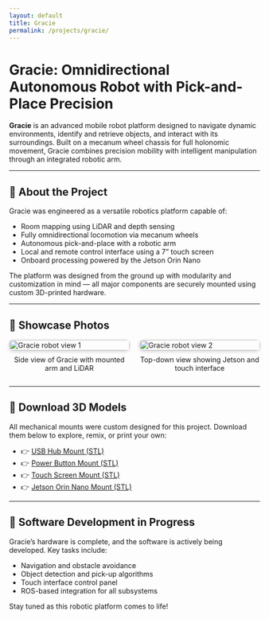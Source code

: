 ```yaml
---
layout: default
title: Gracie
permalink: /projects/gracie/
---
```


# Gracie: Omnidirectional Autonomous Robot with Pick-and-Place Precision

**Gracie** is an advanced mobile robot platform designed to navigate dynamic environments, identify and retrieve objects, and interact with its surroundings. Built on a mecanum wheel chassis for full holonomic movement, Gracie combines precision mobility with intelligent manipulation through an integrated robotic arm.

---

## 🔧 About the Project

Gracie was engineered as a versatile robotics platform capable of:

- Room mapping using LiDAR and depth sensing
- Fully omnidirectional locomotion via mecanum wheels
- Autonomous pick-and-place with a robotic arm
- Local and remote control interface using a 7” touch screen
- Onboard processing powered by the Jetson Orin Nano

The platform was designed from the ground up with modularity and customization in mind — all major components are securely mounted using custom 3D-printed hardware.

---

## 🌟 Showcase Photos

<div style="display: flex; flex-wrap: wrap; gap: 20px; justify-content: center; align-items: flex-start;">

  <!-- Photo 1 -->
  <div style="flex: 1 1 48%; max-width: 600px;">
    <img src="./Gracie - Completed.png" alt="Gracie robot view 1" style="width: 100%; border-radius: 8px; box-shadow: 0 2px 6px rgba(0,0,0,0.2);" />
    <p style="text-align: center; margin-top: 10px;">Side view of Gracie with mounted arm and LiDAR</p>
  </div>

  <!-- Photo 2 -->
  <div style="flex: 1 1 48%; max-width: 600px;">
    <img src="./Gracie - 2.png" alt="Gracie robot view 2" style="width: 100%; border-radius: 8px; box-shadow: 0 2px 6px rgba(0,0,0,0.2);" />
    <p style="text-align: center; margin-top: 10px;">Top-down view showing Jetson and touch interface</p>
  </div>

</div>

---

## 🧾 Download 3D Models

All mechanical mounts were custom designed for this project. Download them below to explore, remix, or print your own:

- 👉 [USB Hub Mount (STL)](./USB%20Hub%20Mount%20v1.stl)
- 👉 [Power Button Mount (STL)](./Power%20Button%20Mount%20v1.stl)
- 👉 [Touch Screen Mount (STL)](./Touch%20Screen%20Mount%20v1.stl)
- 👉 [Jetson Orin Nano Mount (STL)](./Jetson%20Orin%20Nano%20Mount%20v1.stl)

---

## 🚧 Software Development in Progress

Gracie’s hardware is complete, and the software is actively being developed. Key tasks include:

- Navigation and obstacle avoidance
- Object detection and pick-up algorithms
- Touch interface control panel
- ROS-based integration for all subsystems

Stay tuned as this robotic platform comes to life!
